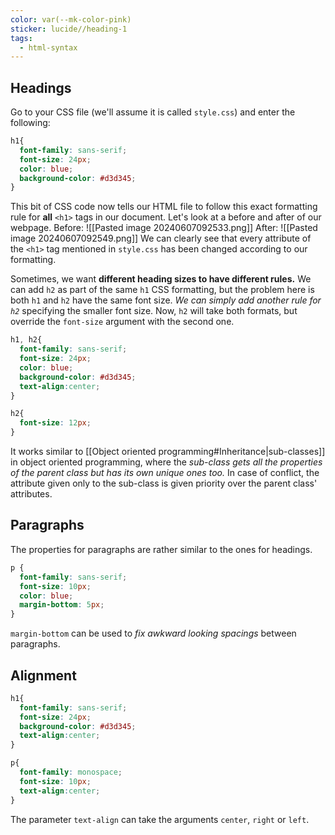 ```yaml
---
color: var(--mk-color-pink)
sticker: lucide//heading-1
tags:
  - html-syntax
---
```

## Headings
Go to your CSS file (we'll assume it is called `style.css`) and enter the following:
~~~css
h1{
  font-family: sans-serif;
  font-size: 24px;
  color: blue;
  background-color: #d3d345;
}
~~~
This bit of CSS code now tells our HTML file to follow this exact formatting rule for **all** `<h1>` tags in our document. Let's look at a before and after of our webpage.
Before:
![[Pasted image 20240607092533.png]]
After:
![[Pasted image 20240607092549.png]]
We can clearly see that every attribute of the `<h1>` tag mentioned in `style.css` has been changed according to our formatting.

Sometimes, we want **different heading sizes to have different rules.** We can add `h2` as part of the same `h1` CSS formatting, but the problem here is both `h1` and `h2` have the same font size. *We can simply add another rule for `h2`* specifying the smaller font size. Now, `h2` will take both formats, but override the `font-size` argument with the second one.
~~~css
h1, h2{
  font-family: sans-serif;
  font-size: 24px;
  color: blue;
  background-color: #d3d345;
  text-align:center;  
}

h2{
  font-size: 12px;
}

~~~
It works similar to [[Object oriented programming#Inheritance|sub-classes]] in object oriented programming, where the *sub-class gets all the properties of the parent class but has its own unique ones too.* In case of conflict, the attribute given only to the sub-class is given priority over the parent class' attributes.


## Paragraphs
The properties for paragraphs are rather similar to the ones for headings.
~~~css
p {
  font-family: sans-serif;
  font-size: 10px;
  color: blue;
  margin-bottom: 5px;
}
~~~
`margin-bottom` can be used to *fix awkward looking spacings* between paragraphs.

## Alignment
~~~css
h1{
  font-family: sans-serif;
  font-size: 24px;
  background-color: #d3d345;
  text-align:center;
}

p{
  font-family: monospace;
  font-size: 10px;
  text-align:center;
}
~~~
The parameter `text-align` can take the arguments `center`, `right` or `left`.
